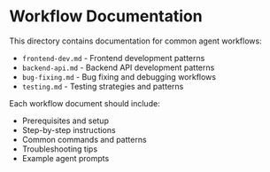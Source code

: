 # Workflow Documentation

This directory contains documentation for common agent workflows:

- `frontend-dev.md` - Frontend development patterns
- `backend-api.md` - Backend API development patterns  
- `bug-fixing.md` - Bug fixing and debugging workflows
- `testing.md` - Testing strategies and patterns

Each workflow document should include:
- Prerequisites and setup
- Step-by-step instructions
- Common commands and patterns
- Troubleshooting tips
- Example agent prompts
